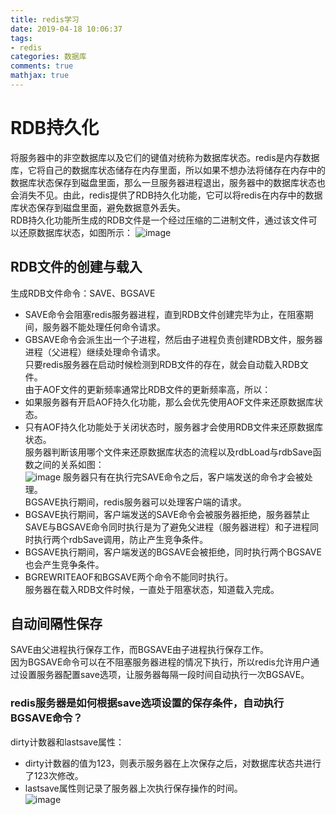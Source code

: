 ```yaml
---
title: redis学习
date: 2019-04-18 10:06:37
tags:
- redis
categories: 数据库
comments: true
mathjax: true
---
```

# RDB持久化
将服务器中的非空数据库以及它们的键值对统称为数据库状态。redis是内存数据库，它将自己的数据库状态储存在内存里面，所以如果不想办法将储存在内存中的数据库状态保存到磁盘里面，那么一旦服务器进程退出，服务器中的数据库状态也会消失不见。由此，redis提供了RDB持久化功能，它可以将redis在内存中的数据库状态保存到磁盘里面，避免数据意外丢失。   
RDB持久化功能所生成的RDB文件是一个经过压缩的二进制文件，通过该文件可以还原数据库状态，如图所示：
![image](1)
## RDB文件的创建与载入   
生成RDB文件命令：SAVE、BGSAVE     
- SAVE命令会阻塞redis服务器进程，直到RDB文件创建完毕为止，在阻塞期间，服务器不能处理任何命令请求。  
- GBSAVE命令会派生出一个子进程，然后由子进程负责创建RDB文件，服务器进程（父进程）继续处理命令请求。   
只要redis服务器在启动时候检测到RDB文件的存在，就会自动载入RDB文件。  
由于AOF文件的更新频率通常比RDB文件的更新频率高，所以：  
- 如果服务器有开启AOF持久化功能，那么会优先使用AOF文件来还原数据库状态。   
- 只有AOF持久化功能处于关闭状态时，服务器才会使用RDB文件来还原数据库状态。  
服务器判断该用哪个文件来还原数据库状态的流程以及rdbLoad与rdbSave函数之间的关系如图：  
![image](2)
服务器只有在执行完SAVE命令之后，客户端发送的命令才会被处理。    
BGSAVE执行期间，redis服务器可以处理客户端的请求。   
- BGSAVE执行期间，客户端发送的SAVE命令会被服务器拒绝，服务器禁止SAVE与BGSAVE命令同时执行是为了避免父进程（服务器进程）和子进程同时执行两个rdbSave调用，防止产生竞争条件。  
- BGSAVE执行期间，客户端发送的BGSAVE会被拒绝，同时执行两个BGSAVE也会产生竞争条件。  
- BGREWRITEAOF和BGSAVE两个命令不能同时执行。    
服务器在载入RDB文件时候，一直处于阻塞状态，知道载入完成。
## 自动间隔性保存
SAVE由父进程执行保存工作，而BGSAVE由子进程执行保存工作。   
因为BGSAVE命令可以在不阻塞服务器进程的情况下执行，所以redis允许用户通过设置服务器配置save选项，让服务器每隔一段时间自动执行一次BGSAVE。   
### redis服务器是如何根据save选项设置的保存条件，自动执行BGSAVE命令？
dirty计数器和lastsave属性：
- dirty计数器的值为123，则表示服务器在上次保存之后，对数据库状态共进行了123次修改。   
- lastsave属性则记录了服务器上次执行保存操作的时间。   
![image](3)
